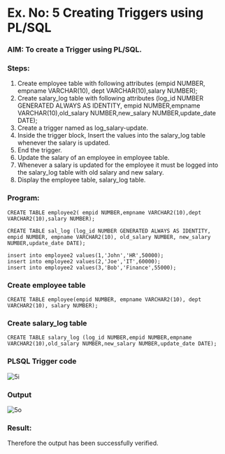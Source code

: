 # Ex. No: 5 Creating Triggers using PL/SQL

### AIM: To create a Trigger using PL/SQL.

### Steps:
1. Create employee table with following attributes (empid NUMBER, empname VARCHAR(10), dept VARCHAR(10),salary NUMBER);
2. Create salary_log table with following attributes (log_id NUMBER GENERATED ALWAYS AS IDENTITY, empid NUMBER,empname VARCHAR(10),old_salary NUMBER,new_salary NUMBER,update_date DATE);
3. Create a trigger named as log_salary-update.
4. Inside the trigger block, Insert the values into the salary_log table whenever the salary is updated.
5. End the trigger.
6. Update the salary of an employee in employee table.
7. Whenever a salary is updated for the employee it must be logged into the salary_log table with old salary and new salary.
8. Display the employee table, salary_log table.

### Program:
```
CREATE TABLE employee2( empid NUMBER,empname VARCHAR2(10),dept VARCHAR2(10),salary NUMBER);

CREATE TABLE sal_log (log_id NUMBER GENERATED ALWAYS AS IDENTITY, empid NUMBER, empname VARCHAR2(10), old_salary NUMBER, new_salary NUMBER,update_date DATE);

insert into employee2 values(1,'John','HR',50000);
insert into employee2 values(2,'Joe','IT',60000);
insert into employee2 values(3,'Bob','Finance',55000);
```

### Create employee table
```
CREATE TABLE employee(empid NUMBER, empname VARCHAR2(10), dept VARCHAR2(10), salary NUMBER);
```

### Create salary_log table
```
CREATE TABLE salary_log (log_id NUMBER,empid NUMBER,empname VARCHAR2(10),old_salary NUMBER,new_salary NUMBER,update_date DATE);
```


### PLSQL Trigger code
![5i](https://github.com/varshxnx/Ex-No-5-Creating-Triggers-using-PL-SQL/assets/122253525/34ac784f-e1d7-49d8-baf6-274c3b3ecfe6)


### Output
![5o](https://github.com/varshxnx/Ex-No-5-Creating-Triggers-using-PL-SQL/assets/122253525/f23ecdd1-7d41-42c6-bbeb-07590c7ec242)


### Result:
Therefore the output has been successfully verified.
